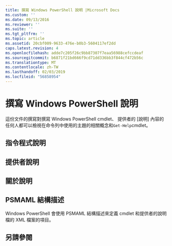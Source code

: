 ```yaml
---
title: 撰寫 Windows PowerShell 說明 |Microsoft Docs
ms.custom: ''
ms.date: 09/13/2016
ms.reviewer: ''
ms.suite: ''
ms.tgt_pltfrm: ''
ms.topic: article
ms.assetid: 20cbf009-9633-476e-b0b3-5604117ef2dd
caps.latest.revision: 4
ms.openlocfilehash: adde7c205f26c9bb87307f7eaa56988cefccdeaf
ms.sourcegitcommit: b6871f21bd666f9cd71dd336bb3f844cf472b56c
ms.translationtype: MT
ms.contentlocale: zh-TW
ms.lasthandoff: 02/03/2019
ms.locfileid: "56858954"
---
```

# <a name="writing-windows-powershell-help"></a>撰寫 Windows PowerShell 說明

這份文件的撰寫對撰寫 Windows PowerShell cmdlet、 提供者的 [說明] 內容的任何人都可以檢視在命令列中使用的主題的相關概念和`Get-Help`cmdlet。

## <a name="cmdlet-help"></a>指令程式說明

## <a name="provider-help"></a>提供者說明

## <a name="about-help"></a>關於說明

## <a name="psmaml-schema"></a>PSMAML 結構描述

 Windows PowerShell 會使用 PSMAML 結構描述來定義 cmdlet 和提供者的說明檔的 XML 檔案的項目。

## <a name="see-also"></a>另請參閱
